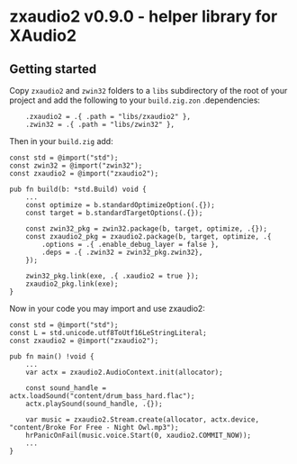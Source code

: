 # zxaudio2 v0.9.0 - helper library for XAudio2

## Getting started

Copy `zxaudio2` and `zwin32` folders to a `libs` subdirectory of the root of your project and add the following to your `build.zig.zon` .dependencies:
```zig
    .zxaudio2 = .{ .path = "libs/zxaudio2" },
    .zwin32 = .{ .path = "libs/zwin32" },
```

Then in your `build.zig` add:

```zig
const std = @import("std");
const zwin32 = @import("zwin32");
const zxaudio2 = @import("zxaudio2");

pub fn build(b: *std.Build) void {
    ...
    const optimize = b.standardOptimizeOption(.{});
    const target = b.standardTargetOptions(.{});

    const zwin32_pkg = zwin32.package(b, target, optimize, .{});
    const zxaudio2_pkg = zxaudio2.package(b, target, optimize, .{
        .options = .{ .enable_debug_layer = false },
        .deps = .{ .zwin32 = zwin32_pkg.zwin32},
    });

    zwin32_pkg.link(exe, .{ .xaudio2 = true });
    zxaudio2_pkg.link(exe);
}
```

Now in your code you may import and use zxaudio2:

```zig
const std = @import("std");
const L = std.unicode.utf8ToUtf16LeStringLiteral;
const zxaudio2 = @import("zxaudio2");

pub fn main() !void {
    ...
    var actx = zxaudio2.AudioContext.init(allocator);

    const sound_handle = actx.loadSound("content/drum_bass_hard.flac");
    actx.playSound(sound_handle, .{});

    var music = zxaudio2.Stream.create(allocator, actx.device, "content/Broke For Free - Night Owl.mp3");
    hrPanicOnFail(music.voice.Start(0, xaudio2.COMMIT_NOW));
    ...
}
```
